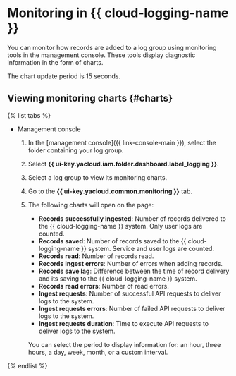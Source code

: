 # Monitoring in {{ cloud-logging-name }}

You can monitor how records are added to a log group using monitoring tools in the management console. These tools display diagnostic information in the form of charts.

The chart update period is 15 seconds.

## Viewing monitoring charts {#charts}

{% list tabs %}

- Management console

   1. In the [management console]({{ link-console-main }}), select the folder containing your log group.
   1. Select **{{ ui-key.yacloud.iam.folder.dashboard.label_logging }}**.
   1. Select a log group to view its monitoring charts.
   1. Go to the **{{ ui-key.yacloud.common.monitoring }}** tab.
   1. The following charts will open on the page:
      * **Records successfully ingested**: Number of records delivered to the {{ cloud-logging-name }} system. Only user logs are counted.
      * **Records saved**: Number of records saved to the {{ cloud-logging-name }} system. Service and user logs are counted.
      * **Records read**: Number of records read.
      * **Records ingest errors**: Number of errors when adding records.
      * **Records save lag**: Difference between the time of record delivery and its saving to the {{ cloud-logging-name }} system.
      * **Records read errors**: Number of read errors.
      * **Ingest requests**: Number of successful API requests to deliver logs to the system.
      * **Ingest requests errors**: Number of failed API requests to deliver logs to the system.
      * **Ingest requests duration**: Time to execute API requests to deliver logs to the system.

      You can select the period to display information for: an hour, three hours, a day, week, month, or a custom interval.

{% endlist %}